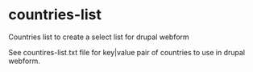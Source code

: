 countries-list
==============

Countries list to create a select list for drupal webform


See countires-list.txt file for key|value pair of countries to use in drupal webform.
